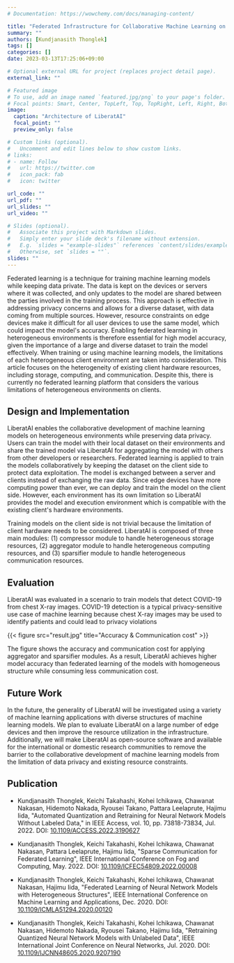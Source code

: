 ```yaml
---
# Documentation: https://wowchemy.com/docs/managing-content/

title: "Federated Infrastructure for Collaborative Machine Learning on Heterogeneous Environments (LiberatAI)"
summary: ""
authors: [Kundjanasith Thonglek]
tags: []
categories: []
date: 2023-03-13T17:25:06+09:00

# Optional external URL for project (replaces project detail page).
external_link: ""

# Featured image
# To use, add an image named `featured.jpg/png` to your page's folder.
# Focal points: Smart, Center, TopLeft, Top, TopRight, Left, Right, BottomLeft, Bottom, BottomRight.
image:
  caption: "Architecture of LiberatAI"
  focal_point: ""
  preview_only: false

# Custom links (optional).
#   Uncomment and edit lines below to show custom links.
# links:
# - name: Follow
#   url: https://twitter.com
#   icon_pack: fab
#   icon: twitter

url_code: ""
url_pdf: ""
url_slides: ""
url_video: ""

# Slides (optional).
#   Associate this project with Markdown slides.
#   Simply enter your slide deck's filename without extension.
#   E.g. `slides = "example-slides"` references `content/slides/example-slides.md`.
#   Otherwise, set `slides = ""`.
slides: ""
---
```


Federated learning is a technique for training machine learning models while keeping data private. The data is kept on the devices or servers where it was collected, and only updates to the model are shared between the parties involved in the training process. This approach is effective in addressing privacy concerns and allows for a diverse dataset, with data coming from multiple sources. However, resource constraints on edge devices make it difficult for all user devices to use the same model, which could impact the model's accuracy. Enabling federated learning in heterogeneous environments is therefore essential for high model accuracy, given the importance of a large and diverse dataset to train the model effectively. When training or using machine learning models, the limitations of each heterogeneous client environment are taken into consideration. This article focuses on the heterogeneity of existing client hardware resources, including storage, computing, and communication. Despite this, there is currently no federated learning platform that considers the various limitations of heterogeneous environments on clients.

## Design and Implementation

LiberatAI enables the collaborative development of machine learning models on heterogeneous environments while preserving data privacy. Users can train the model with their local dataset on their environments and share the trained model via LiberatAI for aggregating the model with others from other developers or researchers. Federated learning is applied to train the models collaboratively by keeping the dataset on the client side to protect data exploitation. The model is exchanged between a server and clients instead of exchanging the raw data. Since edge devices have more computing power than ever, we can deploy and train the model on the client side. However, each environment has its own limitation so LiberatAI provides the model and execution environment which is compatible with the existing client's hardware environments.

Training models on the client side is not trivial because the limitation of client hardware needs to be considered. LiberatAI is composed of three main modules: (1) compressor module to handle heterogeneous storage resources, (2) aggregator module to handle heterogeneous computing resources, and (3) sparsifier module to handle heterogeneous communication resources.

## Evaluation

LiberatAI was evaluated in a scenario to train models that detect COVID-19 from chest X-ray images. COVID-19 detection is a typical privacy-sensitive use case of machine learning because chest X-ray images may be used to identify patients and could lead to privacy violations

{{< figure src="result.jpg" title="Accuracy & Communication cost" >}}

The figure shows the accuracy and communication cost for applying aggregator and sparsifier modules. As a result, LiberatAI achieves higher model accuracy than federated learning of the models with homogeneous structure while consuming less communication cost.

## Future Work

In the future, the generality of LiberatAI will be investigated using a variety of machine learning applications with diverse structures of machine learning models. We plan to evaluate LiberatAI on a large number of edge devices and then improve the resource utilization in the infrastructure. Additionally, we will make LiberatAI as open-source software and available for the international or domestic research communities to remove the barrier to the collaborative development of machine learning models from the limitation of data privacy and existing resource constraints.

## Publication
- Kundjanasith Thonglek, Keichi Takahashi, Kohei Ichikawa, Chawanat Nakasan, Hidemoto Nakada, Ryousei Takano, Pattara Leelaprute, Hajimu Iida, "Automated Quantization and Retraining for Neural Network Models Without Labeled Data," in IEEE Access, vol. 10, pp. 73818-73834, Jul. 2022. DOI: [10.1109/ACCESS.2022.3190627](https://ieeexplore.ieee.org/document/9828404)

- Kundjanasith Thonglek, Keichi Takahashi, Kohei Ichikawa, Chawanat Nakasan, Pattara Leelaprute, Hajimu Iida, "Sparse Communication for Federated Learning", IEEE International Conference on Fog and Computing, May. 2022. DOI: [10.1109/ICFEC54809.2022.00008](https://ieeexplore.ieee.org/document/9799177)

- Kundjanasith Thonglek, Keichi Takahashi, Kohei Ichikawa, Chawanat Nakasan, Hajimu Iida, "Federated Learning of Neural Network Models with Heterogeneous Structures", IEEE International Conference on Machine Learning and Applications, Dec. 2020. DOI: [10.1109/ICMLA51294.2020.00120](https://ieeexplore.ieee.org/document/9356244)

- Kundjanasith Thonglek, Keichi Takahashi, Kohei Ichikawa, Chawanat Nakasan, Hidemoto Nakada, Ryousei Takano, Hajimu Iida, "Retraining Quantized Neural Network Models with Unlabeled Data", IEEE International Joint Conference on Neural Networks, Jul. 2020. DOI: [10.1109/IJCNN48605.2020.9207190](https://ieeexplore.ieee.org/document/9207190)


